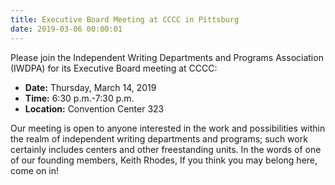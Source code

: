 ```yaml
---
title: Executive Board Meeting at CCCC in Pittsburg
date: 2019-03-06 00:00:01
---
```


Please join the Independent Writing Departments and Programs Association (IWDPA) for its Executive Board meeting at CCCC:
* **Date:** Thursday, March 14, 2019
* **Time:** 6:30 p.m.-7:30 p.m.
* **Location:** Convention Center 323

Our meeting is open to anyone interested in the work and possibilities within the realm of independent writing departments and programs; such work certainly includes centers and other freestanding units. In the words of one of our founding members, Keith Rhodes, If you think you may belong here, come on in!

